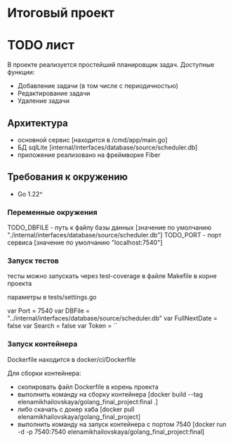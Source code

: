 # Итоговый проект
# TODO лист

В проекте реализуется простейший планировщик задач.
Доступные функции:
- Добавление задачи (в том числе с периодичностью)
- Редактирование задачи
- Удаление задачи

## Архитектура
- основной сервис  [находится в /cmd/app/main.go]
- БД sqlLite [internal/interfaces/database/source/scheduler.db]
- приложение реализовано на фреймворке Fiber

## Требования к окружению
- Go 1.22^

### Переменные окружения
TODO_DBFILE - путь к файлу базы данных [значение по умолчанию "./internal/interfaces/database/source/scheduler.db"]
TODO_PORT - порт сервиса [значение по умолчанию "localhost:7540"]

### Запуск тестов
тесты можно запускать через test-coverage в файле Makefile в корне проекта

параметры в tests/settings.go

var Port = 7540
var DBFile = "../internal/interfaces/database/source/scheduler.db"
var FullNextDate = false
var Search = false
var Token = ``

### Запуск контейнера
Dockerfile находится в docker/ci/Dockerfile

Для сборки контейнера:
- скопировать файл Dockerfile в корень проекта
- выполнить команду на сборку контейнера [docker build --tag elenamikhailovskaya/golang_final_project:final .]
- либо скачать с докер хаба [docker pull elenamikhailovskaya/golang_final_project]
- выполнить команду на запуск контейнера с портом 7540 [docker run -d -p 7540:7540 elenamikhailovskaya/golang_final_project:final]